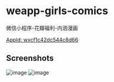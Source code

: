 # weapp-girls-comics
微信小程序-花瓣福利-内涵漫画

[AppId: wxcf1c42dc544c8d66](#)

## Screenshots
![image](https://github.com/mrarronz/weapp-girls-comics/raw/master/screenshots/girls.jpg)
![image](https://github.com/mrarronz/weapp-girls-comics/raw/master/screenshots/comics.jpg)
